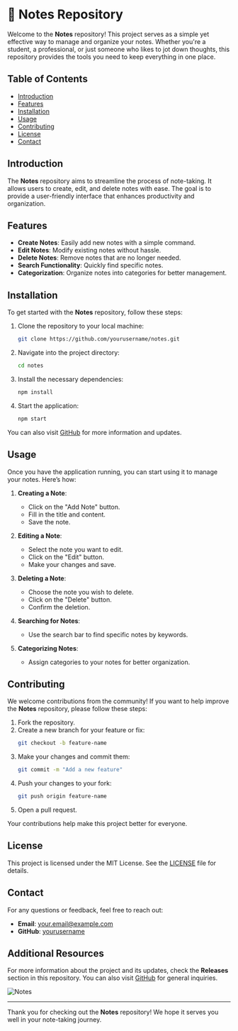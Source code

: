 # 📓 Notes Repository

Welcome to the **Notes** repository! This project serves as a simple yet effective way to manage and organize your notes. Whether you're a student, a professional, or just someone who likes to jot down thoughts, this repository provides the tools you need to keep everything in one place.

## Table of Contents

- [Introduction](#introduction)
- [Features](#features)
- [Installation](#installation)
- [Usage](#usage)
- [Contributing](#contributing)
- [License](#license)
- [Contact](#contact)

## Introduction

The **Notes** repository aims to streamline the process of note-taking. It allows users to create, edit, and delete notes with ease. The goal is to provide a user-friendly interface that enhances productivity and organization.

## Features

- **Create Notes**: Easily add new notes with a simple command.
- **Edit Notes**: Modify existing notes without hassle.
- **Delete Notes**: Remove notes that are no longer needed.
- **Search Functionality**: Quickly find specific notes.
- **Categorization**: Organize notes into categories for better management.

## Installation

To get started with the **Notes** repository, follow these steps:

1. Clone the repository to your local machine:
   ```bash
   git clone https://github.com/yourusername/notes.git
   ```

2. Navigate into the project directory:
   ```bash
   cd notes
   ```

3. Install the necessary dependencies:
   ```bash
   npm install
   ```

4. Start the application:
   ```bash
   npm start
   ```

You can also visit [GitHub](https://github.com) for more information and updates.

## Usage

Once you have the application running, you can start using it to manage your notes. Here’s how:

1. **Creating a Note**:
   - Click on the "Add Note" button.
   - Fill in the title and content.
   - Save the note.

2. **Editing a Note**:
   - Select the note you want to edit.
   - Click on the "Edit" button.
   - Make your changes and save.

3. **Deleting a Note**:
   - Choose the note you wish to delete.
   - Click on the "Delete" button.
   - Confirm the deletion.

4. **Searching for Notes**:
   - Use the search bar to find specific notes by keywords.

5. **Categorizing Notes**:
   - Assign categories to your notes for better organization.

## Contributing

We welcome contributions from the community! If you want to help improve the **Notes** repository, please follow these steps:

1. Fork the repository.
2. Create a new branch for your feature or fix:
   ```bash
   git checkout -b feature-name
   ```
3. Make your changes and commit them:
   ```bash
   git commit -m "Add a new feature"
   ```
4. Push your changes to your fork:
   ```bash
   git push origin feature-name
   ```
5. Open a pull request.

Your contributions help make this project better for everyone.

## License

This project is licensed under the MIT License. See the [LICENSE](LICENSE) file for details.

## Contact

For any questions or feedback, feel free to reach out:

- **Email**: your.email@example.com
- **GitHub**: [yourusername](https://github.com/yourusername)

## Additional Resources

For more information about the project and its updates, check the **Releases** section in this repository. You can also visit [GitHub](https://github.com) for general inquiries.

![Notes](https://img.shields.io/badge/Notes-Repository-blue)

---

Thank you for checking out the **Notes** repository! We hope it serves you well in your note-taking journey.